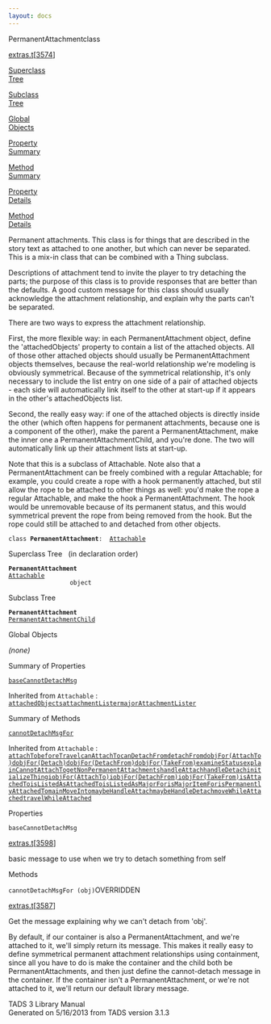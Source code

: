 ```yaml
---
layout: docs
---
```

<span class="title">PermanentAttachment</span><span class="type">class</span>

[extras.t](../file/extras.t.html)\[[3574](../source/extras.t.html#3574)\]

[Superclass  
Tree](#_SuperClassTree_)

[Subclass  
Tree](#_SubClassTree_)

[Global  
Objects](#_ObjectSummary_)

[Property  
Summary](#_PropSummary_)

[Method  
Summary](#_MethodSummary_)

[Property  
Details](#_Properties_)

[Method  
Details](#_Methods_)



Permanent attachments. This class is for things that are described in
the story text as attached to one another, but which can never be
separated. This is a mix-in class that can be combined with a Thing
subclass.

Descriptions of attachment tend to invite the player to try detaching
the parts; the purpose of this class is to provide responses that are
better than the defaults. A good custom message for this class should
usually acknowledge the attachment relationship, and explain why the
parts can't be separated.

There are two ways to express the attachment relationship.

First, the more flexible way: in each PermanentAttachment object, define
the 'attachedObjects' property to contain a list of the attached
objects. All of those other attached objects should usually be
PermanentAttachment objects themselves, because the real-world
relationship we're modeling is obviously symmetrical. Because of the
symmetrical relationship, it's only necessary to include the list entry
on one side of a pair of attached objects - each side will automatically
link itself to the other at start-up if it appears in the other's
attachedObjects list.

Second, the really easy way: if one of the attached objects is directly
inside the other (which often happens for permanent attachments, because
one is a component of the other), make the parent a PermanentAttachment,
make the inner one a PermanentAttachmentChild, and you're done. The two
will automatically link up their attachment lists at start-up.

Note that this is a subclass of Attachable. Note also that a
PermanentAttachment can be freely combined with a regular Attachable;
for example, you could create a rope with a hook permanently attached,
but stil allow the rope to be attached to other things as well: you'd
make the rope a regular Attachable, and make the hook a
PermanentAttachment. The hook would be unremovable because of its
permanent status, and this would symmetrical prevent the rope from being
removed from the hook. But the rope could still be attached to and
detached from other objects.

`class `**`PermanentAttachment`**` :   `[`Attachable`](../object/Attachable.html)



<span id="_SuperClassTree_"></span>



<span class="hdln">Superclass Tree</span>   (in declaration order)



**`PermanentAttachment`**  
[`Attachable`](../object/Attachable.html)  
`                 object`  
<span id="_SubClassTree_"></span>



<span class="hdln">Subclass Tree</span>  



**`PermanentAttachment`**  
[`PermanentAttachmentChild`](../object/PermanentAttachmentChild.html)  
<span id="_ObjectSummary_"></span>



<span class="hdln">Global Objects</span>  



*(none)* <span id="_PropSummary_"></span>



<span class="hdln">Summary of Properties</span>  



[`baseCannotDetachMsg`](#baseCannotDetachMsg)

Inherited from `Attachable` :  
[`attachedObjects`](../object/Attachable.html#attachedObjects)[`attachmentLister`](../object/Attachable.html#attachmentLister)[`majorAttachmentLister`](../object/Attachable.html#majorAttachmentLister)

<span id="_MethodSummary_"></span>



<span class="hdln">Summary of Methods</span>  



[`cannotDetachMsgFor`](#cannotDetachMsgFor)

Inherited from `Attachable` :  
[`attachTo`](../object/Attachable.html#attachTo)[`beforeTravel`](../object/Attachable.html#beforeTravel)[`canAttachTo`](../object/Attachable.html#canAttachTo)[`canDetachFrom`](../object/Attachable.html#canDetachFrom)[`detachFrom`](../object/Attachable.html#detachFrom)[`dobjFor(AttachTo)`](../object/Attachable.html#dobjFor(AttachTo))[`dobjFor(Detach)`](../object/Attachable.html#dobjFor(Detach))[`dobjFor(DetachFrom)`](../object/Attachable.html#dobjFor(DetachFrom))[`dobjFor(TakeFrom)`](../object/Attachable.html#dobjFor(TakeFrom))[`examineStatus`](../object/Attachable.html#examineStatus)[`explainCannotAttachTo`](../object/Attachable.html#explainCannotAttachTo)[`getNonPermanentAttachments`](../object/Attachable.html#getNonPermanentAttachments)[`handleAttach`](../object/Attachable.html#handleAttach)[`handleDetach`](../object/Attachable.html#handleDetach)[`initializeThing`](../object/Attachable.html#initializeThing)[`iobjFor(AttachTo)`](../object/Attachable.html#iobjFor(AttachTo))[`iobjFor(DetachFrom)`](../object/Attachable.html#iobjFor(DetachFrom))[`iobjFor(TakeFrom)`](../object/Attachable.html#iobjFor(TakeFrom))[`isAttachedTo`](../object/Attachable.html#isAttachedTo)[`isListedAsAttachedTo`](../object/Attachable.html#isListedAsAttachedTo)[`isListedAsMajorFor`](../object/Attachable.html#isListedAsMajorFor)[`isMajorItemFor`](../object/Attachable.html#isMajorItemFor)[`isPermanentlyAttachedTo`](../object/Attachable.html#isPermanentlyAttachedTo)[`mainMoveInto`](../object/Attachable.html#mainMoveInto)[`maybeHandleAttach`](../object/Attachable.html#maybeHandleAttach)[`maybeHandleDetach`](../object/Attachable.html#maybeHandleDetach)[`moveWhileAttached`](../object/Attachable.html#moveWhileAttached)[`travelWhileAttached`](../object/Attachable.html#travelWhileAttached)

<span id="_Properties_"></span>



<span class="hdln">Properties</span>  



<span id="baseCannotDetachMsg"></span>

`baseCannotDetachMsg`

[extras.t](../file/extras.t.html)\[[3598](../source/extras.t.html#3598)\]



basic message to use when we try to detach something from self



<span id="_Methods_"></span>



<span class="hdln">Methods</span>  



<span id="cannotDetachMsgFor"></span>

`cannotDetachMsgFor (obj)`<span class="rem">OVERRIDDEN</span>

[extras.t](../file/extras.t.html)\[[3587](../source/extras.t.html#3587)\]



Get the message explaining why we can't detach from 'obj'.

By default, if our container is also a PermanentAttachment, and we're
attached to it, we'll simply return its message. This makes it really
easy to define symmetrical permanent attachment relationships using
containment, since all you have to do is make the container and the
child both be PermanentAttachments, and then just define the
cannot-detach message in the container. If the container isn't a
PermanentAttachment, or we're not attached to it, we'll return our
default library message.





TADS 3 Library Manual  
Generated on 5/16/2013 from TADS version 3.1.3


